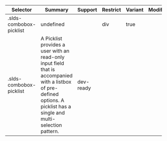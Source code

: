 

| Selector | Summary | Support | Restrict | Variant | Modifier |
|-------|-------|-------|-------|-------|-------|
| .slds-combobox-picklist | undefined |   | div | true |   |
| .slds-combobox-picklist | A Picklist provides a user with an read-only input field that is accompanied with a listbox of pre-defined options. A picklist has a single and multi-selection pattern. | dev-ready |   |   |   |